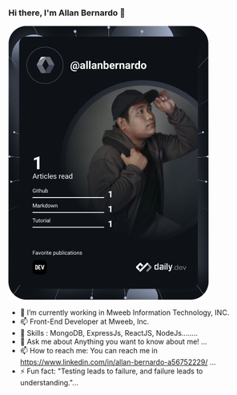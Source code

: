 
### Hi there, I'm Allan Bernardo 👋

<a href="https://app.daily.dev/allanbernardo"><img src="https://github.com/AllanBernardo02/AllanBernardo02/blob/master/devcard.svg" width="400" alt="Allan Bernardo's Dev Card"/></a>



- 🔭 I’m currently working in Mweeb Information Technology, INC.
- 📫 Front-End Developer at Mweeb, Inc.
- 🌱 Skills : MongoDB, ExpressJs, ReactJS, NodeJs........
- 💬 Ask me about Anything you want to know about me! ...
- 📫 How to reach me: You can reach me in https://www.linkedin.com/in/allan-bernardo-a56752229/ ...
- ⚡ Fun fact: "Testing leads to failure, and failure leads to understanding."...

